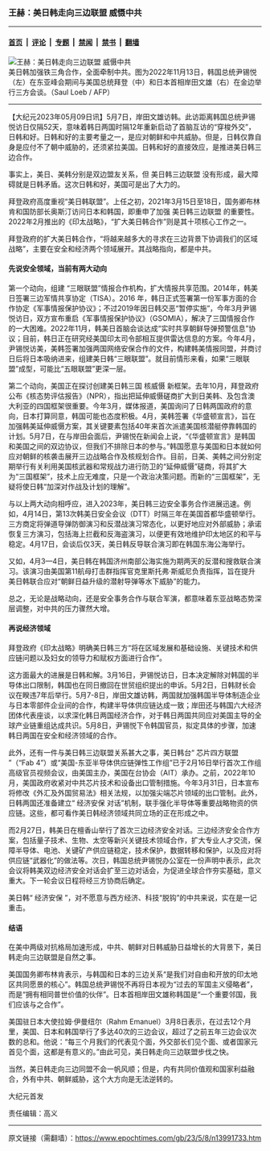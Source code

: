 ### 王赫：美日韩走向三边联盟 威慑中共

---

#### [首页](../../../..?n13991733) &nbsp;|&nbsp; [评论](../../../../../epoch-comment?n13991733) &nbsp;|&nbsp; [专题](../../../../../epoch-special?n13991733) &nbsp;|&nbsp; [禁闻](../../../../../epoch-news?n13991733) &nbsp;|&nbsp; [禁书](../../../../../books?n13991733) &nbsp;|&nbsp; [翻墙](https://github.com/gfw-breaker/nogfw/blob/master/README.md?n13991733)


<div><img alt="王赫：美日韩走向三边联盟 威慑中共" class="attachment-djy_600_400 size-djy_600_400 wp-post-image" src="https://i.epochtimes.com/assets/uploads/2023/03/id13941839-1-2_id13866599-000_32NF24X-600x400.jpg"/>
<div class="caption">
 美日韩加强铁三角合作，全面牵制中共。图为2022年11月13日，韩国总统尹锡悦（左）在东亚峰会期间与美国总统拜登（中）和日本首相岸田文雄（右）在金边举行三方会谈。（Saul Loeb / AFP）
</div></div><hr/><div class="post_content" id="artbody" itemprop="articleBody">
 <!-- article content begin -->
 <p>
  【大纪元2023年05月09日讯】5月7日，岸田文雄访韩。此访距离韩国总统尹锡悦访日仅隔52天，意味着韩日两国时隔12年重新启动了首脑互访的“穿梭外交”，日韩和好。日韩和好的主要考量之一，是应对朝鲜和中共威胁。但是，日韩仅靠自身是应付不了朝中威胁的，还须紧拉美国。日韩和好的直接效应，是推进美日韩三边合作。
 </p>
 <p>
  事实上，美日、美韩分别是双边盟友关系，但
  <ok href="https://www.epochtimes.com/gb/tag/%E7%BE%8E%E6%97%A5%E9%9F%A9%E4%B8%89%E8%BE%B9%E8%81%94%E7%9B%9F.html">
   美日韩三边联盟
  </ok>
  没有形成，最大障碍就是日韩矛盾。这次日韩和好，美国可是出了大力的。
 </p>
 <p>
  拜登政府高度重视“美日韩联盟”。上任之初，2021年3月15日至18日，国务卿布林肯和国防部长奥斯汀访问日本和韩国，即重申了加强
  <ok href="https://www.epochtimes.com/gb/tag/%E7%BE%8E%E6%97%A5%E9%9F%A9%E4%B8%89%E8%BE%B9%E8%81%94%E7%9B%9F.html">
   美日韩三边联盟
  </ok>
  的重要性。2022年2月推出的《印太战略》，“扩大美日韩合作”则是其十项核心工作之一。
 </p>
 <p>
  拜登政府的扩大美日韩合作，“将越来越多大的寻求在三边背景下协调我们的区域战略”，主要在安全和经济两个领域展开。其战略指向，都是中共。
 </p>
 <h4>
  先说安全领域，当前有两大动向
 </h4>
 <p>
  第一个动向，组建 “三眼联盟”情报合作机构，扩大情报共享范围。2014年，韩美日签署三边军情共享协定（TISA）。2016 年，韩日正式签署第一份军事方面的合作协定《军事情报保护协议》；不过2019年因日韩交恶“暂停实施”，今年3月尹锡悦访日，双方宣布重启《军事情报保护协议》（GSOMIA），解决了三国情报合作的一大困难。2022年11月，韩美日首脑会谈达成“实时共享朝鲜导弹预警信息”协议；目前，韩日正在研究经美国印太司令部相互提供雷达信息的方案。今年4月，尹锡悦访美，美韩签署加强两国网络安保合作的文件，构建韩美情报同盟，并商讨日后将日本吸纳进来，组建美日韩“三眼联盟”。就目前情形来看，如果“三眼联盟”成型，可能比“五眼联盟”更深一层。
 </p>
 <p>
  第二个动向，美国正在探讨创建美日韩三国
  <ok href="https://www.epochtimes.com/gb/tag/%E6%A0%B8%E5%A8%81%E6%85%91.html">
   核威慑
  </ok>
  新框架。去年10月，拜登政府公布《核态势评估报告》（NPR），指出把延伸威慑磋商扩大到日美韩、及包含澳大利亚的四国框架很重要。今年3月，媒体报道，美国询问了日韩两国政府的意向，日本打算同意，韩国可能也态度积极。4月，美韩签署《华盛顿宣言》，旨在加强韩美延伸威慑方案，其关键要素包括40年来首次派遣美国核潜艇停靠韩国的计划。5月7日，在与岸田会面后，尹锡悦在新闻会上说，“《华盛顿宣言》是韩国和美国之间的双边协议，但我们不排除日本的参与。”韩国愿意与美国和日本就如何应对朝鲜的核袭击展开三边战略合作及核规划合作。目前，日美、美韩之间分别定期举行有关利用美国核武器和常规战力进行防卫的“延伸威慑”磋商，将其扩大为“三国框架”，技术上应无难度，只是一个政治决策问题。而新的“三国框架”，无疑将使日韩“加深对作战及计划的理解”。
 </p>
 <p>
  与以上两大动向相呼应，进入2023年，美日韩三边安全事务合作进展迅速。例如，4月14日，第13次韩美日安全会议（DTT）时隔三年在美国首都华盛顿举行。三方商定将弹道导弹防御演习和反潜战演习常态化，以更好地应对外部威胁；承诺恢复三方演习，包括海上拦截和反海盗演习，以便更有效地维护印太地区的和平与稳定。4月17日，会谈后仅3天，美日韩反导联合演习即在韩国东海公海举行。
 </p>
 <p>
  又如，4月3—4日，美日韩在韩国济州南部公海实施为期两天的反潜和搜救联合演习。该演习由美国第11航母打击群指挥官克里斯托弗·斯威尼负责指挥，旨在提升美日韩联合应对“朝鲜日益升级的潜射导弹等水下威胁”的能力。
 </p>
 <p>
  总之，无论是战略动向，还是安全事务合作与联合军演，都意味着东亚战略态势深层调整，对中共的压力骤然大增。
 </p>
 <h4>
  再说经济领域
 </h4>
 <p>
  拜登政府《印太战略》明确美日韩三方“将在区域发展和基础设施、关键技术和供应链问题以及妇女的领导力和赋权方面进行合作”。
 </p>
 <p>
  这方面最大的进展是日韩和解。3月16日，尹锡悦访日，日本决定解除对韩国的半导体出口限制，韩国也在同日撤回在世贸组织提出的申诉。5月2日，日韩财长会议在睽违7年后举行。5月7-8日，岸田文雄访韩，两国就加强韩国半导体制造企业与日本零部件企业间的合作，构建半导体供应链达成一致；岸田还与韩国六大经济团体代表座谈，以求深化韩日两国经济合作，对于韩日两国共同应对美国主导的全球产业链重组达成共识。5月8日，尹锡悦下令韩国官员，拟定具体的步骤，加速韩日两国在安全和经济领域的合作。
 </p>
 <p>
  此外，还有一件与美日韩三边联盟关系甚大之事，美日韩台“
  <ok href="https://www.epochtimes.com/gb/tag/%E8%8A%AF%E7%89%87%E5%9B%9B%E6%96%B9%E8%81%94%E7%9B%9F.html">
   芯片四方联盟
  </ok>
  ”（“Fab 4”）或“美国-东亚半导体供应链弹性工作组”已于2月16日举行首次工作组高级官员视频会议，由美国主办，美国在台协会（AIT）承办。之前，2022年10月，美国政府收紧对中共芯片技术和设备出口管制措施。今年3月31日，日本宣布将修改《外汇及外国贸易法》相关法规，以加强尖端芯片领域的出口管制。此外，日韩两国还准备建立“
  <ok href="https://www.epochtimes.com/gb/tag/%E7%BB%8F%E6%B5%8E%E5%AE%89%E4%BF%9D.html">
   经济安保
  </ok>
  对话”机制，联手强化半导体等重要战略物资的供应链。这些，都可看作美日韩经济领域共同立场的正在形成之中。
 </p>
 <p>
  而2月27日，韩美日在檀香山举行了首次三边经济安全对话。三边经济安全合作方案，包括量子技术、生物、太空等新兴关键技术领域合作，扩大专业人才交流，保障半导体、电池、关键矿产供应链稳定，技术保护，数据转移和保护，以及应对将供应链“武器化”的做法等。次日，韩国总统尹锡悦办公室在一份声明中表示，此次会议将韩美双边经济安全对话会扩至三边对话会，为促进全球合作夯实基础，意义重大。下一轮会议日程将经三方协商后确定。
 </p>
 <p>
  美日韩“
  <ok href="https://www.epochtimes.com/gb/tag/%E7%BB%8F%E6%B5%8E%E5%AE%89%E4%BF%9D.html">
   经济安保
  </ok>
  ”，对不愿意与西方经济、科技“脱钩”的中共来说，实在是一记重击。
 </p>
 <h4>
  结语
 </h4>
 <p>
  在美中两级对抗格局加速形成，中共、朝鲜对日韩威胁日益增长的大背景下，美日韩走向三边联盟是自然之事。
 </p>
 <p>
  美国国务卿布林肯表示，与韩国和日本的三边关系“是我们对自由和开放的印太地区共同愿景的核心”。韩国总统尹锡悦不再将日本视为“过去的军国主义侵略者”，而是“拥有相同普世价值的伙伴”。日本首相岸田文雄称韩国是“一个重要邻国，我们应该与之合作”。
 </p>
 <p>
  美国驻日本大使拉姆·伊曼纽尔（Rahm Emanuel）3月8日表示，在过去12个月里，美国、日本和韩国举行了多达40次的三边会议，超过了之前五年三边会议次数的总和。他说：“每三个月我们的代表见个面，外交部长们见个面、或者国家元首见个面，这都是有意义的。”由此可见，美日韩走向三边联盟步伐之快。
 </p>
 <p>
  当然，美日韩走向三边同盟不会一帆风顺；但是，内有共同价值观和国家利益融合，外有中共、朝鲜威胁，这个大方向是无法逆转的。
 </p>
 <p>
  大纪元首发
 </p>
 <p>
  责任编辑：高义
 </p>
 <!-- article content end -->
 <div id="below_article_ad">
 </div>
</div>


---

原文链接（需翻墙）：https://www.epochtimes.com/gb/23/5/8/n13991733.htm